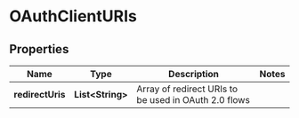 # OAuthClientURIs

## Properties
Name | Type | Description | Notes
------------ | ------------- | ------------- | -------------
**redirectUris** | **List&lt;String&gt;** | Array of redirect URIs to be used in OAuth 2.0 flows | 
